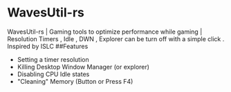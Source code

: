 
# WavesUtil-rs
WavesUtil-rs | Gaming tools to optimize performance while gaming | Resolution Timers , Idle , DWN , Explorer can be turn off with a simple click . Inspired by ISLC
##Features
  - Setting a timer resolution
  - Killing Desktop Window Manager (or explorer)
  - Disabling CPU Idle states
  - "Cleaning" Memory (Button or Press F4)
